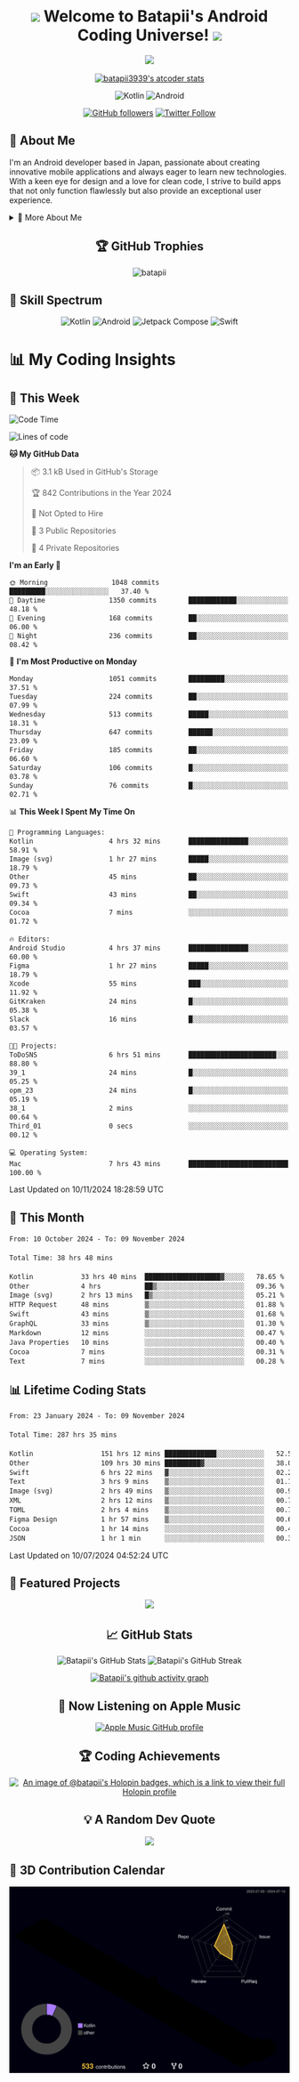 <h1 align="center">
  <img src="https://media.giphy.com/media/hvRJCLFzcasrR4ia7z/giphy.gif" width="28">
  Welcome to Batapii's Android Coding Universe!
  <img src="https://media.giphy.com/media/hvRJCLFzcasrR4ia7z/giphy.gif" width="28">
</h1>

<p align="center">
  <img src="https://readme-typing-svg.herokuapp.com/?lines=Android+Developer+in+Japan;Always%20learning%20new%20things&font=Fira%20Code&center=true&width=440&height=45&color=f75c7e&vCenter=true&size=22">
</p>

<div align="center">

[![batapii3939's atcoder stats](https://atcoder-readme-stats.vercel.app/stats/batapii3939?theme=dark&show_history=5&width=450)](https://github.com/iwbc-mzk/atcoder-readme-stats)

![Kotlin](https://img.shields.io/badge/Kotlin-★☆☆☆☆☆☆☆☆☆-brightgreen)
![Android](https://img.shields.io/badge/Android-★☆☆☆☆☆☆☆☆☆-brightgreen)

  
[![GitHub followers](https://img.shields.io/github/followers/batapii?style=social)](https://github.com/batapii)
[![Twitter Follow](https://img.shields.io/twitter/follow/batapii?style=social)](https://twitter.com/batapii3939)

</div>

## 🚀 About Me
I'm an Android developer based in Japan, passionate about creating innovative mobile applications and always eager to learn new technologies. With a keen eye for design and a love for clean code, I strive to build apps that not only function flawlessly but also provide an exceptional user experience.

<details>
<summary>🌟 More About Me</summary>

- 🔭 I'm currently working on revolutionizing mobile productivity apps
- 🌱 I'm currently learning Kotlin Multiplatform and Jetpack Compose
- 👯 I'm looking to collaborate on open-source Android projects

</details>

<h2 align="center">🏆 GitHub Trophies</h2>
<p align="center">
  <img src="https://github-profile-trophy.vercel.app/?username=batapii&theme=nord&column=7&no-frame=true&no-bg=true&rank=SECRET,SSS,SS,S,AAA,AA,A,B,C,?" alt="batapii" />
</p>

## 🌈 Skill Spectrum

<div align="center">

![Kotlin](https://img.shields.io/badge/Kotlin-0095D5?style=for-the-badge&logo=kotlin&logoColor=white)
![Android](https://img.shields.io/badge/Android-3DDC84?style=for-the-badge&logo=android&logoColor=white)
![Jetpack Compose](https://img.shields.io/badge/Jetpack%20Compose-4285F4?style=for-the-badge&logo=jetpackcompose&logoColor=white)
![Swift](https://img.shields.io/badge/Swift-FA7343?style=for-the-badge&logo=swift&logoColor=white)

</div>


# 📊 My Coding Insights

## 📅 This Week
<!--START_SECTION:waka-week-->
![Code Time](http://img.shields.io/badge/Code%20Time-287%20hrs%2040%20mins-blue)

![Lines of code](https://img.shields.io/badge/From%20Hello%20World%20I%27ve%20Written-220.3%20thousand%20lines%20of%20code-blue)

**🐱 My GitHub Data** 

> 📦 3.1 kB Used in GitHub's Storage 
 > 
> 🏆 842 Contributions in the Year 2024
 > 
> 🚫 Not Opted to Hire
 > 
> 📜 3 Public Repositories 
 > 
> 🔑 4 Private Repositories 
 > 
**I'm an Early 🐤** 

```text
🌞 Morning                1048 commits        █████████░░░░░░░░░░░░░░░░   37.40 % 
🌆 Daytime                1350 commits        ████████████░░░░░░░░░░░░░   48.18 % 
🌃 Evening                168 commits         ██░░░░░░░░░░░░░░░░░░░░░░░   06.00 % 
🌙 Night                  236 commits         ██░░░░░░░░░░░░░░░░░░░░░░░   08.42 % 
```
📅 **I'm Most Productive on Monday** 

```text
Monday                   1051 commits        █████████░░░░░░░░░░░░░░░░   37.51 % 
Tuesday                  224 commits         ██░░░░░░░░░░░░░░░░░░░░░░░   07.99 % 
Wednesday                513 commits         █████░░░░░░░░░░░░░░░░░░░░   18.31 % 
Thursday                 647 commits         ██████░░░░░░░░░░░░░░░░░░░   23.09 % 
Friday                   185 commits         ██░░░░░░░░░░░░░░░░░░░░░░░   06.60 % 
Saturday                 106 commits         █░░░░░░░░░░░░░░░░░░░░░░░░   03.78 % 
Sunday                   76 commits          █░░░░░░░░░░░░░░░░░░░░░░░░   02.71 % 
```


📊 **This Week I Spent My Time On** 

```text
💬 Programming Languages: 
Kotlin                   4 hrs 32 mins       ███████████████░░░░░░░░░░   58.91 % 
Image (svg)              1 hr 27 mins        █████░░░░░░░░░░░░░░░░░░░░   18.79 % 
Other                    45 mins             ██░░░░░░░░░░░░░░░░░░░░░░░   09.73 % 
Swift                    43 mins             ██░░░░░░░░░░░░░░░░░░░░░░░   09.34 % 
Cocoa                    7 mins              ░░░░░░░░░░░░░░░░░░░░░░░░░   01.72 % 

🔥 Editors: 
Android Studio           4 hrs 37 mins       ███████████████░░░░░░░░░░   60.00 % 
Figma                    1 hr 27 mins        █████░░░░░░░░░░░░░░░░░░░░   18.79 % 
Xcode                    55 mins             ███░░░░░░░░░░░░░░░░░░░░░░   11.92 % 
GitKraken                24 mins             █░░░░░░░░░░░░░░░░░░░░░░░░   05.38 % 
Slack                    16 mins             █░░░░░░░░░░░░░░░░░░░░░░░░   03.57 % 

🐱‍💻 Projects: 
ToDoSNS                  6 hrs 51 mins       ██████████████████████░░░   88.80 % 
39_1                     24 mins             █░░░░░░░░░░░░░░░░░░░░░░░░   05.25 % 
opm_23                   24 mins             █░░░░░░░░░░░░░░░░░░░░░░░░   05.19 % 
38_1                     2 mins              ░░░░░░░░░░░░░░░░░░░░░░░░░   00.64 % 
Third_01                 0 secs              ░░░░░░░░░░░░░░░░░░░░░░░░░   00.12 % 

💻 Operating System: 
Mac                      7 hrs 43 mins       █████████████████████████   100.00 % 
```


 Last Updated on 10/11/2024 18:28:59 UTC
<!--END_SECTION:waka-week-->

## 📅 This Month
<!--START_SECTION:wakamonth-->

```txt
From: 10 October 2024 - To: 09 November 2024

Total Time: 38 hrs 48 mins

Kotlin            33 hrs 40 mins  ███████████████████▓░░░░░   78.65 %
Other             4 hrs           ██▒░░░░░░░░░░░░░░░░░░░░░░   09.36 %
Image (svg)       2 hrs 13 mins   █▒░░░░░░░░░░░░░░░░░░░░░░░   05.21 %
HTTP Request      48 mins         ▒░░░░░░░░░░░░░░░░░░░░░░░░   01.88 %
Swift             43 mins         ▒░░░░░░░░░░░░░░░░░░░░░░░░   01.68 %
GraphQL           33 mins         ▒░░░░░░░░░░░░░░░░░░░░░░░░   01.30 %
Markdown          12 mins         ░░░░░░░░░░░░░░░░░░░░░░░░░   00.47 %
Java Properties   10 mins         ░░░░░░░░░░░░░░░░░░░░░░░░░   00.40 %
Cocoa             7 mins          ░░░░░░░░░░░░░░░░░░░░░░░░░   00.31 %
Text              7 mins          ░░░░░░░░░░░░░░░░░░░░░░░░░   00.28 %
```

<!--END_SECTION:wakamonth-->

## 📊 Lifetime Coding Stats

<!--START_SECTION:wakaalltime-->

```txt
From: 23 January 2024 - To: 09 November 2024

Total Time: 287 hrs 35 mins

Kotlin                 151 hrs 12 mins █████████████░░░░░░░░░░░░   52.58 %
Other                  109 hrs 30 mins █████████▓░░░░░░░░░░░░░░░   38.08 %
Swift                  6 hrs 22 mins   ▓░░░░░░░░░░░░░░░░░░░░░░░░   02.22 %
Text                   3 hrs 9 mins    ▒░░░░░░░░░░░░░░░░░░░░░░░░   01.10 %
Image (svg)            2 hrs 49 mins   ▒░░░░░░░░░░░░░░░░░░░░░░░░   00.98 %
XML                    2 hrs 12 mins   ▒░░░░░░░░░░░░░░░░░░░░░░░░   00.77 %
TOML                   2 hrs 4 mins    ▒░░░░░░░░░░░░░░░░░░░░░░░░   00.72 %
Figma Design           1 hr 57 mins    ▒░░░░░░░░░░░░░░░░░░░░░░░░   00.68 %
Cocoa                  1 hr 14 mins    ░░░░░░░░░░░░░░░░░░░░░░░░░   00.43 %
JSON                   1 hr 1 min      ░░░░░░░░░░░░░░░░░░░░░░░░░   00.36 %
```

<!--END_SECTION:wakaalltime-->

Last Updated on 10/07/2024 04:52:24 UTC

## 🌟 Featured Projects

<div align="center">
  <a href="https://github.com/batapii/ToDoSNS">
    <img src="https://github-readme-stats.vercel.app/api/pin/?username=batapii&repo=ToDoSNS&theme=radical" />
  </a>

## 📈 GitHub Stats

<div align="center">
  <img src="https://github-readme-stats.vercel.app/api?username=batapii&show_icons=true&theme=radical" alt="Batapii's GitHub Stats" />
  <img src="https://github-readme-streak-stats.herokuapp.com/?user=batapii&theme=radical" alt="Batapii's GitHub Streak" />
  
[![Batapii's github activity graph](https://github-readme-activity-graph.vercel.app/graph?username=batapii&theme=react-dark)](https://github.com/ashutosh00710/github-readme-activity-graph)
</div>

## 🎵 Now Listening on Apple Music

<div align="center">
  
[![Apple Music GitHub profile](https://music-profile.rayriffy.com/theme/dark.svg?uid=001005.6598667d2ffd4a10a4f429edd0ba24c4.1156)](https://github.com/rayriffy/apple-music-github-profile)

</div>


## 🏆 Coding Achievements

<div align="center">

[![An image of @batapii's Holopin badges, which is a link to view their full Holopin profile](https://holopin.me/batapii)](https://holopin.io/@batapii)

</div>

## 💡 A Random Dev Quote

<div align="center">

![](https://quotes-github-readme.vercel.app/api?type=horizontal&theme=radical)

</div>

</div>

## 🚀 3D Contribution Calendar

<div align="center">
  
![](./profile-3d-contrib/profile-night-rainbow.svg)

</div>
